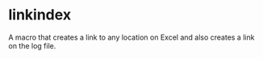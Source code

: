 # linkindex
A macro that creates a link to any location on Excel and also creates a link on the log file.
